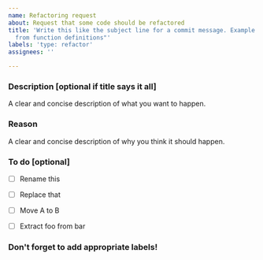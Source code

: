 ```yaml
---
name: Refactoring request
about: Request that some code should be refactored
title: 'Write this like the subject line for a commit message. Example: "Remove [[nodiscard]]
  from function definitions"'
labels: 'type: refactor'
assignees: ''

---
```


### Description [optional if title says it all]

A clear and concise description of what you want to happen.


### Reason

A clear and concise description of why you think it should happen.


### To do [optional]
- [ ] Rename this
- [ ] Replace that
- [ ] Move A to B
- [ ] Extract foo from bar


### Don't forget to add appropriate labels!
